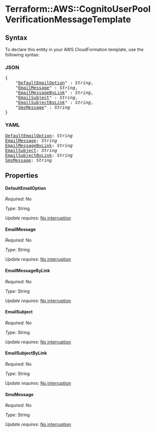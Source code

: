 # Terraform::AWS::CognitoUserPool VerificationMessageTemplate

## Syntax

To declare this entity in your AWS CloudFormation template, use the following syntax:

### JSON

<pre>
{
    "<a href="#defaultemailoption" title="DefaultEmailOption">DefaultEmailOption</a>" : <i>String</i>,
    "<a href="#emailmessage" title="EmailMessage">EmailMessage</a>" : <i>String</i>,
    "<a href="#emailmessagebylink" title="EmailMessageByLink">EmailMessageByLink</a>" : <i>String</i>,
    "<a href="#emailsubject" title="EmailSubject">EmailSubject</a>" : <i>String</i>,
    "<a href="#emailsubjectbylink" title="EmailSubjectByLink">EmailSubjectByLink</a>" : <i>String</i>,
    "<a href="#smsmessage" title="SmsMessage">SmsMessage</a>" : <i>String</i>
}
</pre>

### YAML

<pre>
<a href="#defaultemailoption" title="DefaultEmailOption">DefaultEmailOption</a>: <i>String</i>
<a href="#emailmessage" title="EmailMessage">EmailMessage</a>: <i>String</i>
<a href="#emailmessagebylink" title="EmailMessageByLink">EmailMessageByLink</a>: <i>String</i>
<a href="#emailsubject" title="EmailSubject">EmailSubject</a>: <i>String</i>
<a href="#emailsubjectbylink" title="EmailSubjectByLink">EmailSubjectByLink</a>: <i>String</i>
<a href="#smsmessage" title="SmsMessage">SmsMessage</a>: <i>String</i>
</pre>

## Properties

#### DefaultEmailOption

_Required_: No

_Type_: String

_Update requires_: [No interruption](https://docs.aws.amazon.com/AWSCloudFormation/latest/UserGuide/using-cfn-updating-stacks-update-behaviors.html#update-no-interrupt)

#### EmailMessage

_Required_: No

_Type_: String

_Update requires_: [No interruption](https://docs.aws.amazon.com/AWSCloudFormation/latest/UserGuide/using-cfn-updating-stacks-update-behaviors.html#update-no-interrupt)

#### EmailMessageByLink

_Required_: No

_Type_: String

_Update requires_: [No interruption](https://docs.aws.amazon.com/AWSCloudFormation/latest/UserGuide/using-cfn-updating-stacks-update-behaviors.html#update-no-interrupt)

#### EmailSubject

_Required_: No

_Type_: String

_Update requires_: [No interruption](https://docs.aws.amazon.com/AWSCloudFormation/latest/UserGuide/using-cfn-updating-stacks-update-behaviors.html#update-no-interrupt)

#### EmailSubjectByLink

_Required_: No

_Type_: String

_Update requires_: [No interruption](https://docs.aws.amazon.com/AWSCloudFormation/latest/UserGuide/using-cfn-updating-stacks-update-behaviors.html#update-no-interrupt)

#### SmsMessage

_Required_: No

_Type_: String

_Update requires_: [No interruption](https://docs.aws.amazon.com/AWSCloudFormation/latest/UserGuide/using-cfn-updating-stacks-update-behaviors.html#update-no-interrupt)

